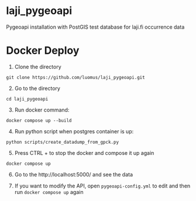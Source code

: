 # laji_pygeoapi
Pygeoapi installation with PostGIS test database for laji.fi occurrence data

# Docker Deploy
1. Clone the directory
```
git clone https://github.com/luomus/laji_pygeoapi.git
```

2. Go to the directory
```
cd laji_pygeoapi
```

3. Run docker command:
```
docker compose up --build
```

4. Run python script when postgres container is up:
```
python scripts/create_datadump_from_gpck.py
```

5. Press CTRL + to stop the docker and compose it up again
```
docker compose up
```

6. Go to the http://localhost:5000/ and see the data

7. If you want to modify the API, open ```pygeoapi-config.yml``` to edit and then run ```docker compose up``` again

